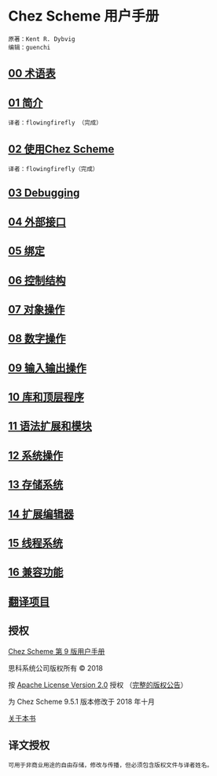 # Chez Scheme 用户手册

```
原著：Kent R. Dybvig
编辑：guenchi
```

## [00 术语表](00.Terminology.md)


## [01 简介](01.Introduction.md)

```
译者：flowingfirefly （完成）
```

## [02 使用Chez Scheme](02.UsingChezScheme.md)

```
译者：flowingfirefly（完成）
```

## [03 Debugging](03.Debugging.md)

## [04 外部接口](04.ForeignInterface.md)

## [05 绑定](05.BindingForms.md)

## [06 控制结构](06.ControlStructures.md)

## [07 对象操作](07.OperationsOnObjects.md)

## [08 数字操作](08.NumericOperations.md)

## [09 输入输出操作](09.InputOutputOperations.md)

## [10 库和顶层程序](10.LibrariesAndTop-levelPrograms.md)

## [11 语法扩展和模块](11.SyntacticExtensionAndModules.md)

## [12 系统操作](12.SystemOperations.md)

## [13 存储系统](13.StorageManagement.md)

## [14 扩展编辑器](14.ExpressionEditor.md)

## [15 线程系统](15.ThreadSystem.md)

## [16 兼容功能](16.CompatibilityFeatures.md)


## [翻译项目](README.md)


## 授权

[Chez Scheme 第 9 版用户手册](http://cisco.github.io/ChezScheme/csug9.5/index.html)

思科系统公司版权所有 © 2018

按  [ Apache License Version 2.0](http://www.apache.org/licenses/LICENSE-2.0) 授权 
（[完整的版权公告](http://cisco.github.io/ChezScheme/csug9.5/canned/copyright.html)）

为 Chez Scheme 9.5.1 版本修改于 2018 年十月

[关于本书](http://cisco.github.io/ChezScheme/csug9.5/canned/about.html)

## 译文授权

```
可用于非商业用途的自由存储，修改与传播，但必须包含版权文件与译者姓名。
```